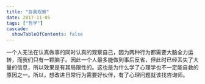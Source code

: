 ```yaml
---
title: "自我观察"
date: 2017-11-05
tags: ["哲学"]
cascade:
  showTableOfContents: false
---
```

一个人无法在认真做事的同时认真的观察自己，因为两种行为都需要大脑全力运转，而我们只有一颗脑子。因此一个人最多能做到事后反省，但此时已经丢失了大量的信息，所以效果是有其局限性的。这也是为什么学了心理学也不一定能自救的原因之一。所以，想改进日常行为需要好伙伴，有了心理问题就该找咨询师。

